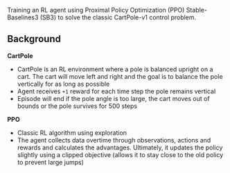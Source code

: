 Training an RL agent using Proximal Policy Optimization (PPO) Stable-Baselines3 (SB3) to solve the classic CartPole-v1 control problem. 

## Background

**CartPole**
- CartPole is an RL environment where a pole is balanced upright on a cart. The cart will move left and right and the goal is to balance the pole vertically for as long as possible
- Agent receives `+1` reward for each time step the pole remains vertical
- Episode will end if the pole angle is too large, the cart moves out of bounds or the pole survives for 500 steps 

**PPO**
- Classic RL algorithm using exploration 
- The agent collects data overtime through observations, actions and rewards and calculates the advantages. Ultimately, it updates the policy slightly using a clipped objective (allows it to stay close to the old policy to prevent large jumps)
